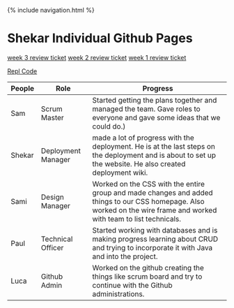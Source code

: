 {% include navigation.html %}

# Shekar Individual Github Pages

[week 3 review ticket](https://github.com/shekark642/M221p2-roopies/issues/47)
[week 2 review ticket](https://github.com/shekark642/M221p2-roopies/issues/36)
[week 1 review ticket](https://github.com/shekark642/M221p2-roopies/issues/29)

[Repl Code](https://replit.com/@shekark642)




People | Role | Progress |
-------------  | -------------- | -------------- |
Sam  | Scrum Master | Started getting the plans together and managed the team. Gave roles to everyone and gave some ideas that we could do.) |
Shekar   | Deployment Manager |  made a lot of progress with the deployment. He is at the last steps on the deployment and is about to set up the website. He also created deployment wiki. |
Sami   | Design Manager | Worked on the CSS with the entire group and made changes and added things to our CSS homepage. Also worked on the wire frame and worked with team to list technicals. |
Paul   | Technical Officer | Started working with databases and is making progress learning about CRUD and trying to incorporate it with Java and into the project. |
Luca   | Github Admin | Worked on the github creating the things like scrum board and try to continue with the Github administrations.  |

